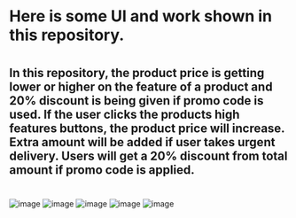 # Here is some UI and work shown in this repository.
#
## In this repository, the product price is getting lower or higher on the feature of a product and 20% discount is being given if promo code is used. If the user clicks the products high features buttons, the product price will increase. Extra amount will be added if user takes urgent delivery. Users will get a 20% discount from total amount if promo code is applied.
#
![image](https://github.com/DeveloperOmarFaruk/JS-Mac-Book-Pro/assets/75971859/33395fe0-f89c-426a-8f56-c55972fc0aac)
![image](https://github.com/DeveloperOmarFaruk/JS-Mac-Book-Pro/assets/75971859/8dce8a51-cbf1-4549-b887-f0426cb2f24f)
![image](https://github.com/DeveloperOmarFaruk/JS-Mac-Book-Pro/assets/75971859/7ac2b38c-5c96-432d-9ad5-10135477d0ab)
![image](https://github.com/DeveloperOmarFaruk/JS-Mac-Book-Pro/assets/75971859/ac7a8bf4-dfa7-4cda-bb74-cac85ac580cc)
![image](https://github.com/DeveloperOmarFaruk/JS-Mac-Book-Pro/assets/75971859/77f4f4c6-08c5-4c2d-a34b-a69dd49ccbc3)
